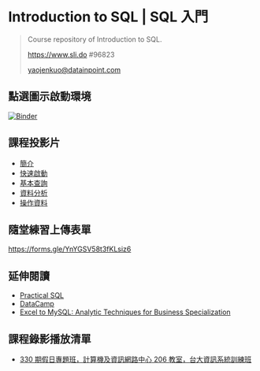 # Introduction to SQL | SQL 入門

> Course repository of Introduction to SQL.
>
> https://www.sli.do #96823
>
> yaojenkuo@datainpoint.com

## 點選圖示啟動環境

[![Binder](https://mybinder.org/badge_logo.svg)](https://mybinder.org/v2/gh/yaojenkuo/introduction-to-sql/master)

## 課程投影片

- [簡介](00-about.slides.html)
- [快速啟動](01-getting-started.slides.html)
- [基本查詢](02-retrieving-data.slides.html)
- [資料分析](03-analyzing-data.slides.html)
- [操作資料](04-operating-data.slides.html)

## 隨堂練習上傳表單

<https://forms.gle/YnYGSV58t3fKLsiz6>

## 延伸閱讀

- [Practical SQL](https://www.amazon.com/Practical-SQL-Beginners-Guide-Storytelling/dp/1593278276)
- [DataCamp](https://www.datacamp.com/search?q=sql&tap_a=5644-dce66f&tap_s=194899-1fb421&utm_medium=affiliate&utm_source=tonykuo)
- [Excel to MySQL: Analytic Techniques for Business Specialization](https://www.coursera.org/specializations/excel-mysql)

## 課程錄影播放清單

- [330 期假日專題班，計算機及資訊網路中心 206 教室，台大資訊系統訓練班](https://www.youtube.com/playlist?list=PLEq7iw5uOtuV7i3aUp10qLFmoTV79EmEd)